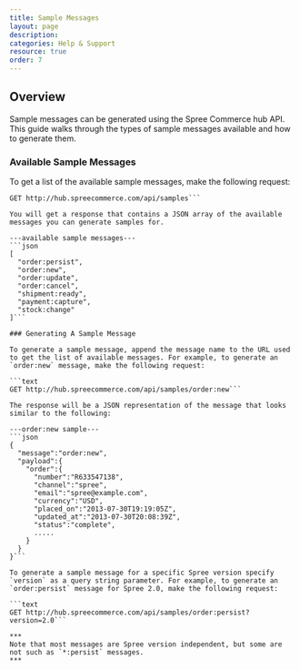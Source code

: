 ```yaml
---
title: Sample Messages
layout: page
description:
categories: Help & Support
resource: true
order: 7
---
```


## Overview

Sample messages can be generated using the Spree Commerce hub API. This guide walks through the types of sample messages available and how to generate them.

### Available Sample Messages

To get a list of the available sample messages, make the following request:

```text
GET http://hub.spreecommerce.com/api/samples```

You will get a response that contains a JSON array of the available messages you can generate samples for.

---available sample messages---
```json
[
  "order:persist",
  "order:new",
  "order:update",
  "order:cancel",
  "shipment:ready",
  "payment:capture",
  "stock:change"
]```

### Generating A Sample Message

To generate a sample message, append the message name to the URL used to get the list of available messages. For example, to generate an `order:new` message, make the following request:

```text
GET http://hub.spreecommerce.com/api/samples/order:new```

The response will be a JSON representation of the message that looks similar to the following:

---order:new sample---
```json
{
  "message":"order:new",
  "payload":{
    "order":{
      "number":"R633547138",
      "channel":"spree",
      "email":"spree@example.com",
      "currency":"USD",
      "placed_on":"2013-07-30T19:19:05Z",
      "updated_at":"2013-07-30T20:08:39Z",
      "status":"complete",
      .....
    }
  }
}```

To generate a sample message for a specific Spree version specify `version` as a query string parameter. For example, to generate an `order:persist` message for Spree 2.0, make the following request:

```text
GET http://hub.spreecommerce.com/api/samples/order:persist?version=2.0```

***
Note that most messages are Spree version independent, but some are not such as `*:persist` messages.
***
